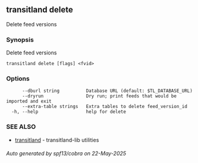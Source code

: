 ## transitland delete

Delete feed versions

### Synopsis

Delete feed versions



```
transitland delete [flags] <fvid>
```

### Options

```
      --dburl string          Database URL (default: $TL_DATABASE_URL)
      --dryrun                Dry run; print feeds that would be imported and exit
      --extra-table strings   Extra tables to delete feed_version_id
  -h, --help                  help for delete
```

### SEE ALSO

* [transitland](transitland.md)	 - transitland-lib utilities

###### Auto generated by spf13/cobra on 22-May-2025
